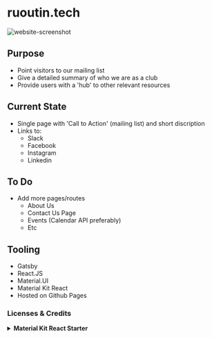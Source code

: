 # ruoutin.tech

<img alt="website-screenshot" src="https://github.com/ruoutintech/ruoutin.tech/blob/master/static/website-screenshot.png" />

## Purpose

- Point visitors to our mailing list
- Give a detailed summary of who we are as a club
- Provide users with a 'hub' to other relevant resources

## Current State

- Single page with 'Call to Action' (mailing list) and short discription
- Links to:
  * Slack
  * Facebook
  * Instagram
  * Linkedin

## To Do 

- Add more pages/routes
  * About Us
  * Contact Us Page
  * Events (Calendar API preferably)
  * Etc

## Tooling

- Gatsby
- React.JS
- Material.UI
- Material Kit React
- Hosted on Github Pages

### Licenses & Credits
<details>
  <summary><strong>Material Kit React Starter</strong></summary>

# [Gatsby Material Kit React Starter](https://amazing-jones-e61bda.netlify.com/)
[![FOSSA Status](https://app.fossa.io/api/projects/git%2Bgithub.com%2FWebCu%2Fgatsby-material-kit-react.svg?type=shield)](https://app.fossa.io/projects/git%2Bgithub.com%2FWebCu%2Fgatsby-material-kit-react?ref=badge_shield)


Gatsby Material Kit React Starter is the adaptation of [Material Kit React](https://www.creative-tim.com/product/material-kit-react) to [Gatsby](https://www.gatsbyjs.org/).
 

## License
[![FOSSA Status](https://app.fossa.io/api/projects/git%2Bgithub.com%2FWebCu%2Fgatsby-material-kit-react.svg?type=large)](https://app.fossa.io/projects/git%2Bgithub.com%2FWebCu%2Fgatsby-material-kit-react?ref=badge_large)
</details>
